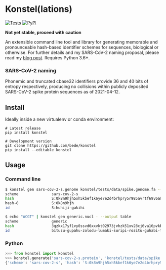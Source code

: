 # Konstel(lations)

[![Tests](https://img.shields.io/github/workflow/status/bede/konstel/tests)](https://github.com/bede/konstel/actions)
[![PyPI](https://img.shields.io/pypi/v/konstel.svg?color=brightgreen)](https://badge.fury.io/py/konstel)

**Not yet stable, proceed with caution**

An extensible command line tool and library for generating memorable and pronounceable hash-based identifier schemes for sequences, biological or otherwise. For further details and my SARS-CoV-2 naming proposal, please read my [blog post](https://log.bede.im/2021/01/19/covid-hashes). Requires Python 3.6+.

### SARS-CoV-2 naming

Phonemic and truncated cbase32 identifiers provide 36 and 40 bits of entropy respectively, producing no collisions within publicly deposited SARS-CoV-2 spike protein sequences as of 2021-04-12.

## Install

Ideally inside a new virtualenv or conda environment:

```shell
# Latest release
pip install konstel

# Development version
git clone https://github.com/bede/konstel
pip install --editable konstel
```


## Usage 

### Command line

```bash
$ konstel gen sars-cov-2-s.genome konstel/tests/data/spike.genome.fa --output table
scheme               sars-cov-2-s   
hash                 S:0k8n9hjh5xh5kbef1k6ye7e2d4brhpry5r985avrtf69v6amrbc0
hash-8               S:0k8n9hjh     
id                   S:huhiji-gakihi  

$ echo "ACGT" | konstel gen generic.nucl - --output table
scheme               generic        
hash                 3qzkx17yf1vy0ssvd6xxvkt02973jvhzk51xv28cj6va16pvkbr0
id                   bituzu-gupahu-zolodu-lumaki-suripi-rozitu-guhabi-figogo
```


### Python

```python
>>> from konstel import konstel
>>> konstel.generate('sars-cov-2-s.protein', 'konstel/tests/data/spike.prot.fa')
{'scheme': 'sars-cov-2-s', 'hash': 'S:0k8n9hjh5xh5kbef1k6ye7e2d4brhpry5r985avrtf69v6amrbc0', 'hash-8': 'S:0k8n9hjh', 'id': 'S:huhiji-gakihi'}
```

